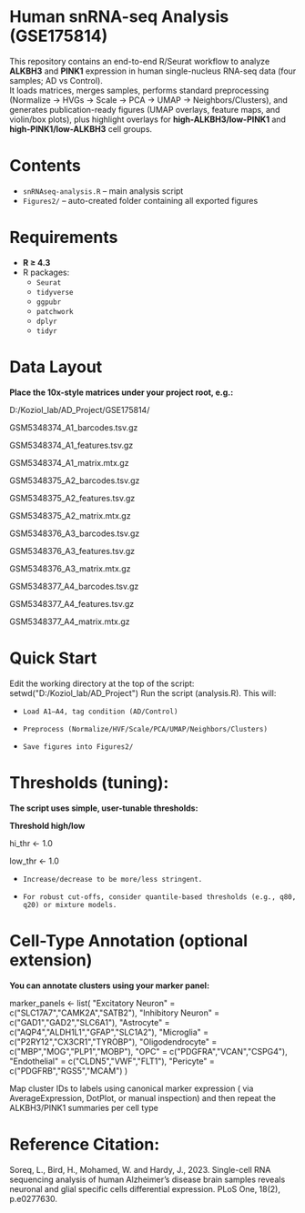 # Human snRNA-seq Analysis (GSE175814)

This repository contains an end-to-end R/Seurat workflow to analyze **ALKBH3** and **PINK1** expression in human single-nucleus RNA-seq data (four samples; AD vs Control).  
It loads matrices, merges samples, performs standard preprocessing (Normalize → HVGs → Scale → PCA → UMAP → Neighbors/Clusters), and generates publication-ready figures (UMAP overlays, feature maps, and violin/box plots), plus highlight overlays for **high-ALKBH3/low-PINK1** and **high-PINK1/low-ALKBH3** cell groups.



# Contents
- `snRNAseq-analysis.R` – main analysis script  
- `Figures2/` – auto-created folder containing all exported figures  



# Requirements
- **R ≥ 4.3**  
- R packages:  
  - `Seurat`  
  - `tidyverse`  
  - `ggpubr`  
  - `patchwork`  
  - `dplyr`  
  - `tidyr`  


# Data Layout
**Place the 10x-style matrices under your project root, e.g.:**

D:/Koziol_lab/AD_Project/GSE175814/
  
  GSM5348374_A1_barcodes.tsv.gz
  
  GSM5348374_A1_features.tsv.gz
 
  GSM5348374_A1_matrix.mtx.gz
 
  GSM5348375_A2_barcodes.tsv.gz
  
  GSM5348375_A2_features.tsv.gz
 
  GSM5348375_A2_matrix.mtx.gz
  
  GSM5348376_A3_barcodes.tsv.gz
  
  GSM5348376_A3_features.tsv.gz
  
  GSM5348376_A3_matrix.mtx.gz
  
  GSM5348377_A4_barcodes.tsv.gz
  
  GSM5348377_A4_features.tsv.gz
  
  GSM5348377_A4_matrix.mtx.gz
# Quick Start
Edit the working directory at the top of the script:
setwd("D:/Koziol_lab/AD_Project")
Run the script (analysis.R).
This will:

- `Load A1–A4, tag condition (AD/Control)`

- `Preprocess (Normalize/HVF/Scale/PCA/UMAP/Neighbors/Clusters)`

- `Save figures into Figures2/`

# Thresholds (tuning):

**The script uses simple, user-tunable thresholds:**

**Threshold high/low**

hi_thr  <- 1.0

low_thr <- 1.0

- `Increase/decrease to be more/less stringent.`

- `For robust cut-offs, consider quantile-based thresholds (e.g., q80, q20) or mixture models.`
# Cell-Type Annotation (optional extension)

**You can annotate clusters using your marker panel:**

marker_panels <- list(
  "Excitatory Neuron" = c("SLC17A7","CAMK2A","SATB2"),
  "Inhibitory Neuron" = c("GAD1","GAD2","SLC6A1"),
  "Astrocyte"         = c("AQP4","ALDH1L1","GFAP","SLC1A2"),
  "Microglia"         = c("P2RY12","CX3CR1","TYROBP"),
  "Oligodendrocyte"   = c("MBP","MOG","PLP1","MOBP"),
  "OPC"               = c("PDGFRA","VCAN","CSPG4"),
  "Endothelial"       = c("CLDN5","VWF","FLT1"),
  "Pericyte"          = c("PDGFRB","RGS5","MCAM")
)

Map cluster IDs to labels using canonical marker expression ( via AverageExpression, DotPlot, or manual inspection) and then repeat the ALKBH3/PINK1 summaries per cell type

# Reference Citation:

Soreq, L., Bird, H., Mohamed, W. and Hardy, J., 2023. Single-cell RNA sequencing analysis of human Alzheimer’s disease brain samples reveals neuronal and glial specific cells differential expression. PLoS One, 18(2), p.e0277630.

